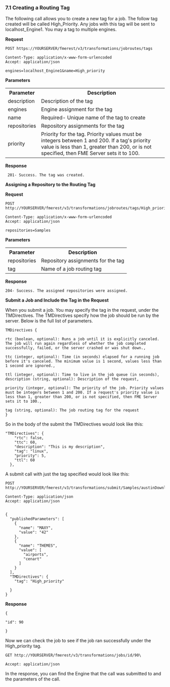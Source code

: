 ### 7.1 Creating a Routing Tag

The following call allows you to create a new tag for a job. The follow
tag created will be called High\_Priority. Any jobs with this tag will
be sent to localhost\_Engine1. You may a tag to multiple engines.

**Request**

    POST https://YOURSERVER/fmerest/v3/transformations/jobroutes/tags

    Content-Type: application/x-www-form-urlencoded
    Accept: application/json

    engines=localhost_Engine1&name=High_priority


**Parameters**

<table>

<tr>
<th>Parameter</th>
<th>Description</th>

</tr>

<tr>
<td>description</td>
<td>Description of the tag</td>

<tr>
<td>engines</td>
<td>Engine assignment for the tag
</td>

<tr>
<td>name</td>
<td>Required- Unique name of the tag to create</td>

<tr>
<td>repositories</td>
<td>Repository assignments for the tag</td>

<tr>
<td>priority</td>
<td>Priority for the tag. Priority values must be integers between 1 and 200. If a tag's priority value is less than 1, greater than 200, or is not specified, then FME Server sets it to 100.</td>

</tr>

</table>


**Response**


     201- Success. The tag was created.


**Assigning a Repository to the Routing Tag**

**Request**

    POST http://YOURSERVER/fmerest/v3/transformations/jobroutes/tags/High_priority/repositories

    Content-Type: application/x-www-form-urlencoded
    Accept: application/json

    repositories=Samples


**Parameters**

<table>

<tr>
<th>Parameter</th>
<th>Description</th>

</tr>

<tr>
<td>repositories</td>
<td>Repository assignments for the tag</td>

<tr>
<td>tag</td>
<td>Name of a job routing tag
</td>



</tr>

</table>


**Response**


    204- Success. The assigned repositories were assigned.


**Submit a Job and Include the Tag in the Request**

When you submit a job. You may specify the tag in the request, under the
TMDirectives. The TMDirectives specify how the job should be run by the
server. Below is the full list of parameters.

    TMDirectives {

    rtc (boolean, optional): Runs a job until it is explicitly canceled. The job will run again regardless of whether the job completed successfully, failed, or the server crashed or was shut down.,

    ttc (integer, optional): Time (in seconds) elapsed for a running job before it's canceled. The minimum value is 1 second, values less than 1 second are ignored.,

    ttl (integer, optional): Time to live in the job queue (in seconds),
    description (string, optional): Description of the request,

    priority (integer, optional): The priority of the job. Priority values must be integers between 1 and 200. If a request's priority value is less than 1, greater than 200, or is not specified, then FME Server sets it to 100.,

    tag (string, optional): The job routing tag for the request
    }


So in the body of the submit the TMDirectives would look like this:

    "TMDirectives": {
        "rtc": false,
        "ttc": 60,
        "description": "This is my description",
        "tag": "linux",
        "priority": 5,
        "ttl": 60
      },

A submit call with just the tag specified would look like this:

    POST http://YOURSERVER/fmerest/v3/transformations/submit/Samples/austinDownload.fmw

    Content-Type: application/json
    Accept: application/json


    {
      "publishedParameters": [
        {
          "name": "MAXY",
          "value": "42"
        },
        {
          "name": "THEMES",
          "value": [
            "airports",
            "cenart"
          ]
        }
      ],
      "TMDirectives": {
        "tag": "High_priority"

      }
    }


**Response**

    {

    "id": 90

    }

Now we can check the job to see if the job ran successfully under the
High\_priority tag.


    GET http://YOURSERVER/fmerest/v3/transformations/jobs/id/90\

    Accept: application/json



In the response, you can find the Engine that the call was submitted to
and the parameters of the call.
